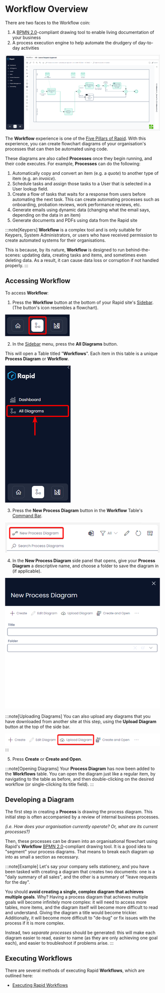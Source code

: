 # Workflow Overview

There are two faces to the Workflow coin:
1) A [BPMN 2.0](https://www.bpmn.org/)-compliant drawing tool to enable living documentation of your business
2) A process execution engine to help automate the drudgery of day-to-day activities

![A screenshot that demonstrates an example diagram from Workflow. The screenshot depicts a complex diagram that beings on the left, and moves to the right. The start and end points are circles. Between the circles are square tasks that are labelled, and a diamond-shaped logic gate. Arrows point between the components to demonstrate the flow of logic. Part of the diagram is coloured green, to show the path that the flowchart and logic has taken to conclude the process.](<Workflow Example Demo.png>)

The **Workflow** experience is one of the [Five Pillars of Rapid](</docs/Rapid/1-Getting Started/2-the-five-pillars/2-the-five-pillars.md>). With this experience, you can create flowchart diagrams of your organisation's processes that can then be automated using code.

These diagrams are also called **Processes** once they begin running, and their code executes. For example, **Processes** can do the following:

1. Automatically copy and convert an item (e.g. a *quote*) to another type of item (e.g. an *invoice*).
2. Schedule tasks and assign those tasks to a User that is selected in a User lookup field.
3. Create a flow of tasks that waits for a response from users before automating the next task. This can create automating processes such as onboarding, probation reviews, work performance reviews, etc.
4. Generate emails using dynamic data (changing what the email says, depending on the data in an item)
5. Generate documents and PDFs using data from the Rapid site

:::note[Keypers]
**Workflow** is a complex tool and is only suitable for Keypers, System Administrators, or users who have received permission to create automated systems for their organisations.

This is because, by its nature, **Workflow** is designed to run behind-the-scenes: updating data, creating tasks and items, and sometimes even deleting data. As a result, it can cause data loss or corruption if not handled properly.
:::

## Accessing Workflow

To access **Workflow**:

1. Press the **Workflow** button at the bottom of your Rapid site's [Sidebar](</docs/Rapid/3-User Manual/glossary/glossary.md#sidebar>). (The button's icon resembles a flowchart).

![A screenshot demonstrating the location of the "Workflow" button in the sidebar of a Rapid site. The "Workflow" button is in the centre of the site, and resembles three nodes of a flowchart. The screenshot is annotated with a red box to demonstrate the location of the button.](<Sidebar Designer Button.png>)

2. In the [Sidebar](</docs/Rapid/3-User Manual/glossary/glossary.md#sidebar>) menu, press the **All Diagrams** button.

This will open a Table titled "**Workflows**". Each item in this table is a unique **Process Diagram** or **Workflow**.

![A screenshot demonstrating the location and appearance of the "All Diagrams" button in the Workflow sidebar. The screenshot is annotated with a red box and red arrow to highlight the location of the button.](<Sidebar All Diagrams.png>)

3. Press the **New Process Diagram** button in the **Workflow** Table's [Command Bar](</docs/Rapid/3-User Manual/glossary/glossary.md#command-bar>).

![A screenshot demonstrating the location and appearance of the "New Process Diagram" in the Command Bar of the Workflows table. The screenshot is annotated with a red box to indicate the location of the button. The icon of the button resembles two square "nodes" of a flowchart, connected by a curved line.](<New Process Diagram.png>)

4. In the **New Process Diagram** side panel that opens, give your **Process Diagram** a descriptive name, and choose a folder to save the diagram in (if applicable).

![A screenshot demonstrating the appearance of the "New Process Diagram" side panel. The side panel has a dark blue banner with a title that reads "New Process Diagram." Underneath it is a Command Bar of buttons that includes: "Create", "Edit Diagram", "Upload Diagram", and "Create and Open". Underneath are two fields titled "Title" and "Folder".](<Diagram New.png>)

:::note[Uploading Diagrams]
You can also upload any diagrams that you have downloaded from another site at this step, using the **Upload Diagram** button at the top of the side bar.

![A screenshot demonstrating the appearance and location of the "Upload Diagram" button in the New Process Diagram side panel. The screenshot is annotated with a red box to highlight the button's location. The button has an icon of a cloud, with an arrow ascending into the cloud.](<Diagram Upload.png>)
:::

5. Press **Create** or **Create and Open**.

:::note[Opening Diagrams]
Your **Process Diagram** has now been added to the **Workflows** table. You can open the diagram just like a regular item, by navigating to the table as before, and then double-clicking on the desired workflow (or single-clicking its title field).
:::

## Developing a Diagram

The first step in creating a **Process** is drawing the process diagram. This initial step is often accompanied by a review of internal business processes. 

*(i.e. How does your organisation currently operate? Or, what are its current processes?)*

Then, these processes can be drawn into an organisational flowchart using Rapid's **Workflow** [BPMN 2.0](https://www.bpmn.org/)-compliant drawing tool. It is a good idea to "segment" your process diagrams. That means to break each diagram up into as small a section as necessary.

:::note[Example]
Let's say your company sells stationery, and you have been tasked with creating a diagram that creates two documents: one is a "daily summary of all sales", and the other is a summary of "leave requests for the day".

You should **avoid creating a single, complex diagram that achieves multiple goals**. Why? Having a process diagram that achieves multiple goals will become infinitely more complex: it will need to access more tables, more items, and the diagram itself will become more difficult to read and understand. Giving the diagram a title would become trickier. Additionally, it will become more difficult to "de-bug" or fix issues with the process if it is more complex.

Instead, two *separate processes* should be generated: this will make each diagram easier to read, easier to name (as they are only achieving one goal each), and easier to troubleshoot if problems arise.
:::

## Executing Workflows

There are several methods of executing Rapid **Workflows**, which are outlined here:
- [Executing Rapid Workflows](</docs/Rapid/4-Keyper Manual/3-Workflow/3-Execution/3-Execution.md>)